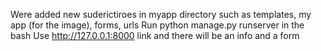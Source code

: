 Were added new suderictiroes in myapp directory such as templates, my app (for the image), forms, urls
Run python manage.py runserver in the bash
Use http://127.0.0.1:8000 link and there will be an info and a form
